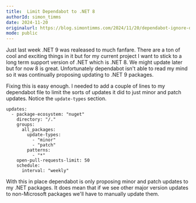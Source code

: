 ```yaml
---
title:  Limit Dependabot to .NET 8
authorId: simon_timms
date: 2024-11-20
originalurl: https://blog.simontimms.com/2024/11/20/dependabot-ignore-dotnet-9
mode: public
---
```




Just last week .NET 9 was realeased to much fanfare. There are a ton of cool and exciting things in it but for my current project I want to stick to a long term support version of .NET which is .NET 8. We might update later but for now 8 is great. Unfortunately dependabot isn't able to read my mind so it was continually proposing updating to .NET 9 packages. 

Fixing this is easy enough. I needed to add a couple of lines to my dependabot file to limit the sorts of updates it did to just minor and patch updates. Notice the `update-types` section. 

```
updates:
  - package-ecosystem: "nuget"
    directory: "/."
    groups:
      all_packages:
        update-types:
          - "minor"
          - "patch"
        patterns:
          - "*"
    open-pull-requests-limit: 50
    schedule:
      interval: "weekly"
```

With this in place dependabot is only proposing minor and patch updates to my .NET packages. It does mean that if we see other major version updates to non-Microsoft packages we'll have to manually update them. 